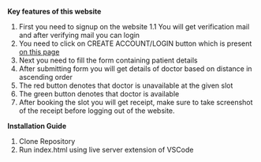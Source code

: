 **Key features of this website**

1. First you need to signup on the website
   1.1 You will get verification mail and after verifying mail you can login
2. You need to click on CREATE ACCOUNT/LOGIN button which is present [on this page](https://hammerheads-67240.web.app/)
3. Next you need to fill the form containing patient details
4. After submitting form you will get details of doctor based on distance in ascending order
5. The red button denotes that doctor is unavailable at the given slot
6. The green button denotes that doctor is available
7. After booking the slot you will get receipt, make sure to take screenshot of the receipt before logging out of the website.

**Installation Guide**

1. Clone Repository
2. Run index.html using live server extension of VSCode
